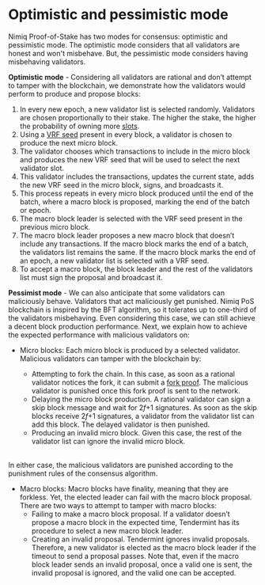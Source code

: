 # Optimistic and pessimistic mode

Nimiq Proof-of-Stake has two modes for consensus: optimistic and pessimistic mode. The optimistic mode considers that all validators are honest and won't misbehave. But, the pessimistic mode considers having misbehaving validators.

**Optimistic mode** - Considering all validators are rational and don’t attempt to tamper with the blockchain, we demonstrate how the validators would perform to produce and propose blocks:

1. In every new epoch, a new validator list is selected randomly. Validators are chosen proportionally to their stake. The higher the stake, the higher the probability of owning more [slots](validators/slots.md).
2. Using a [VRF seed](verifiable-random-functions.md) present in every block, a validator is chosen to produce the next micro block.
3. The validator chooses which transactions to include in the micro block and produces the new VRF seed that will be used to select the next validator slot.
4. This validator includes the transactions, updates the current state, adds the new VRF seed in the micro block, signs, and broadcasts it.
5. This process repeats in every micro block produced until the end of the batch, where a macro block is proposed, marking the end of the batch or epoch.
6. The macro block leader is selected with the VRF seed present in the previous micro block.
7. The macro block leader proposes a new macro block that doesn’t include any transactions. If the macro block marks the end of a batch, the validators list remains the same. If the macro block marks the end of an epoch, a new validator list is selected with a VRF seed.
8. To accept a macro block, the block leader and the rest of the validators list must sign the proposal and broadcast it.

**Pessimist mode** - We can also anticipate that some validators can maliciously behave. Validators that act maliciously get punished. Nimiq PoS blockchain is inspired by the BFT algorithm, so it tolerates up to one-third of the validators misbehaving. Even considering this case, we can still achieve a decent block production performance. Next, we explain how to achieve the expected performance with malicious validators on:

- Micro blocks: Each micro block is produced by a selected validator. Malicious validators can tamper with the blockchain by:

  - Attempting to fork the chain. In this case, as soon as a rational validator notices the fork, it can submit a [fork proof](/protocol/protocol/equivocation-proofs.md). The malicious validator is punished once this fork proof is sent to the network.
  - Delaying the micro block production. A rational validator can sign a skip block message and wait for 2*f*+1 signatures. As soon as the skip blocks receive 2*f*+1 signatures, a validator from the validator list can add this block. The delayed validator is then punished.
  - Producing an invalid micro block. Given this case, the rest of the validator list can ignore the invalid micro block.

  <br/>

In either case, the malicious validators are punished according to the punishment rules of the consensus algorithm.

- Macro blocks: Macro blocks have finality, meaning that they are forkless. Yet, the elected leader can fail with the macro block proposal. There are two ways to attempt to tamper with macro blocks:
  - Failing to make a macro block proposal. If a validator doesn’t propose a macro block in the expected time, Tendermint has its procedure to select a new macro block leader.
  - Creating an invalid proposal. Tendermint ignores invalid proposals. Therefore, a new validator is elected as the macro block leader if the timeout to send a proposal passes. Note that, even if the macro block leader sends an invalid proposal, once a valid one is sent, the invalid proposal is ignored, and the valid one can be accepted.
